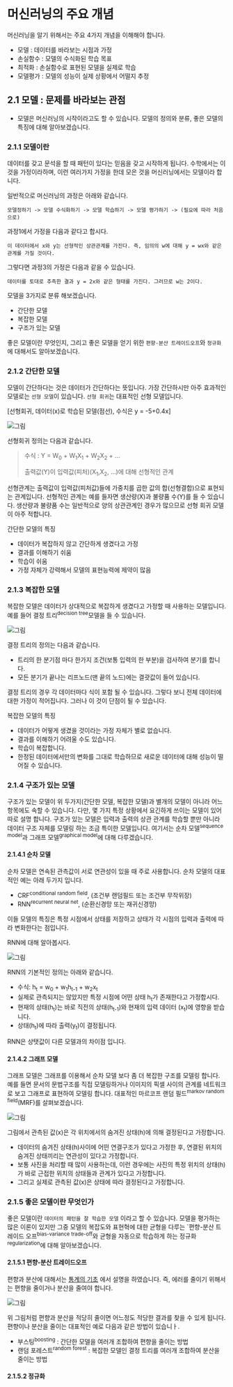 # 머신러닝의 주요 개념

머신러닝을 알기 위해서는 주요 4가지 개념을 이해해야 합니다.

* 모델 : 데이터를 바라보는 시점과 가정
* 손실함수 : 모델의 수식화된 학습 목표
* 최적화 : 손실함수로 표현된 모델을 실제로 학습
* 모델평가 : 모델의 성능이 실제 상황에서 어떨지 추정

## 2.1 모델 : 문제를 바라보는 관점

* 모델은 머신러닝의 시작이라고도 할 수 있습니다. 모델의 정의와 분류, 좋은 모델의 특징에 대해 알아보겠습니다.

### 2.1.1 모델이란

데이터를 갖고 문석을 할 때 패턴이 있다는 믿음을 갖고 시작하게 됩니다. 수학에서는 이것을 가정이라하며, 이런 여러가지 가정을 한데 모은 것을 머신러닝에서는 모델이라 합니다.

일반적으로 머신러닝의 과정은 아래와 같습니다.

`모델정하기 -> 모델 수식화하기 -> 모델 학습하기 -> 모델 평가하기 -> (필요에 따라 처음으로)`

과정1에서 가정을 다음과 같다고 합시다.

```이 데이터에서 x와 y는 선형적인 상관관계를 가진다. 즉, 임의의 w에 대해 y = wx와 같은 관계를 가질 것이다.```

그렇다면 과정3의 가정은 다음과 같을 수 있습니다.

```데이터를 토대로 추측한 결과 y = 2x와 같은 형태를 가진다. 그러므로 w는 2이다.```

모델을 3가지로 분류 해보겠습니다.

* 간단한 모델
* 복잡한 모델
* 구조가 있는 모델

좋은 모델이란 무엇인지, 그리고 좋은 모델을 얻기 위한 `편향-분산 트레이드오프`와 `정규화`에 대해서도 알아보겠습니다.

### 2.1.2 간단한 모델

모델이 간단하다는 것은 데이터가 간단하다는 뜻입니다. 가장 간단하시만 아주 효과적인 모델로는 `선형 모델`이 있습니다. `선형 회귀`는 대표적인 선형 모델입니다.

[선형회귀, 데이터(x)로 학습된 모델(점선), 수식은 y = -5+0.4x]

![그림](images/pic2_2.jpg)

선형회귀 정의는 다음과 같습니다.

> 수식 : Y = W<sub>0</sub> + W<sub>1</sub>X<sub>1</sub> + W<sub>2</sub>X<sub>2</sub> + ...
>
> 출력값(Y)이 입력값(피처)(X<sub>1</sub>,X<sub>2</sub>, ...)에 대해 선형적인 관계

선형관계는 출력값이 입력값(피처값)들에 가중치를 곱한 값의 합(선형결합)으로 표현되는 관계입니다. 선형적인 관계는 예를 들자면 생산량(X)과 불량품 수(Y)를 들 수 있습니다. 생산량과 불량품 수는 일반적으로 양의 상관관계인 경우가 많으므로 선형 회귀 모델이 아주 적합니다.

간단한 모델의 특징

* 데이터가 복잡하지 않고 간단하게 생겼다고 가정
* 결과를 이해하기 쉬움
* 학습이 쉬움
* 가정 자체가 강력해서 모델의 표현능력에 제약이 많음

### 2.1.3 복잡한 모델

복잡한 모델은 데이터가 상대적으로 복잡하게 생겼다고 가정할 때 사용하는 모델입니다. 예를 들어 결정 트리<sup>decision tree</sup>모델을 들 수 있습니다.

![그림](images/pic2_3.jpg)

결정 트리의 정의는 다음과 같습니다.

* 트리의 한 분기점 마다 한가지 조건(보통 입력의 한 부분)을 검사하여 분기를 합니다.
* 모든 분기가 끝나는 리프노드(맨 끝의 노드)에는 결괏값이 들어 있습니다.

결정 트리의 경우 각 데이터마다 식이 포함 될 수 있습니다. 그렇다 보니 전체 데이터에 대한 가정이 적어집니다. 그러나 이 것이 단점이 될 수 있습니다.

복잡한 모델의 특징

* 데이터가 어떻게 생겼을 것이라는 가정 자체가 별로 없습니다.
* 결과를 이해하기 어려울 수도 있습니다.
* 학습이 복잡합니다.
* 한정된 데이터에서만의 변화를 그대로 학습하므로 새로운 데이터에 대해 성능이 떨어질 수 있습니다.

### 2.1.4 구조가 있는 모델

구조가 있는 모델이 위 두가지(간단한 모델, 복잡한 모델)과 별개의 모델이 아니라 어느 항목에도 속할 수 있습니다. 다만, 몇 가지 특정 상황에서 요긴하게 쓰이는 모델이 있어 따로 설명 합니다. 구조가 있는 모델은 입력과 출력의 상관 관계를 학습할 뿐만 아니라 데이터 구조 자체를 모델링 하는 조금 특이한 모델입니다. 여기서는 순차 모델<sup>sequence model</sup>과 그래프 모델<sup>graphical model</sup>에 대해 다루겠습니다.

#### 2.1.4.1 순차 모델

순차 모델은 연속된 관측값이 서로 연관성이 있을 때 주로 사용합니다. 순차 모델의 대표적인 예는 아래 두가지 입니다.

* CRF<sup>conditional random field</sup>, (조건부 랜덤필드 또는 조건부 무작위장)
* RNN<sup>recurrent neural net</sup>, (순환신경망 또는 재귀신경망)

이들 모델의 특징은 특정 시점에서 상태를 저장하고 상태가 각 시점의 입력과 출력에 따라 변화한다는 점입니다.

RNN에 대해 알아봅시다.

![그림](images/pic2_4.png)

RNN의 기본적인 정의는 아래와 같습니다.

* 수식: h<sub>t</sub> = w<sub>0</sub> + w<sub>1</sub>h<sub>t-1</sub> + 
w<sub>2</sub>x<sub>t</sub>
* 실제로 관측되지는 않았지만 특정 시점에 어떤 상태 h<sub>t</sub>가 존재한다고 가정합시다.
* 현재의 상태(h<sub>t</sub>)는 바로 직전의 상태(h<sub>t-1</sub>)와 현재의 입력 데이터 (x<sub>t</sub>)에 영향을 받습니다.
* 상태(h<sub>t</sub>)에 따라 출력(y<sub>t</sub>)이 결정됩니다.

RNN은 상탯값이 다른 모델과의 차이점 입니다.

#### 2.1.4.2 그래프 모델

그래프 모델은 그래프를 이용해서 순차 모델 보다 좀 더 복잡한 구조를 모델링 합니다. 예를 들면 문서의 문법구조를 직접 모델링하거나 이미지의 픽셀 사이의 관계를 네트워크로 보고 그래프로 표현하여 모델링 합니다. 대표적인 마르코프 랜덤 필드<sup>markov random field</sup>(MRF)를 살펴보겠습니다.

![그림](images/pic2_5.jpg)

그림에서 관측된 값(x)은 각 위치에서의 숨겨진 상태(h)에 의해 결정된다고 가정합니다.

* 데이터의 숨겨진 상태(h)사이에 어떤 연결구조가 있다고 가정한 후, 연결된 위치의 숨겨진 상태끼리는 연관성이 있다고 가정합니다.
* 보통 사진을 처리할 때 많이 사용하는데, 이런 경우에는 사진의 특정 위치의 상태(h)가 바로 근접한 위치의 상태들과 관계가 있다고 가정합니다.
* 그리고 실제로 관측된 값(x)은 상태에 따라 결정된다고 가정합니다.

### 2.1.5 좋은 모델이란 무엇인가

좋은 모델이란 `데이터의 패턴을 잘 학습한 모델` 이라고 할 수 있습니다. 모델을 평가하는 많은 이론이 있지만 그중 모델의 복잡도와 표현혁에 대한 균형을 다루는 `편향-분산 트레이드 오프<sup>bias-variance trade-off</sup>와 균형을 자동으로 학습하게 하는 정규화<sup>regularization</sup>에 대해 알아보겠습니다.

#### 2.1.5.1 편향-분산 트레이드오프

편향과 분산에 대해서는 [통계의 기초](https://github.com/swkwon/study/blob/master/math/통계의기초.md) 에서 설명을 하였습니다. 즉, 에러를 줄이기 위해서는 편향을 줄이거나 분산을 줄여야 합니다.

![그림](images/pic2_6.png)

위 그림처럼 편향과 분산을 적당히 줄이면 어느정도 적당한 결과를 찾을 수 있게 됩니다. 편향이나 분산을 줄이는 대표적인 예로 다음과 같은 방법이 있습니ㅏ.

* 부스팅<sup>boosting</sup> : 간단한 모델을 여러개 조합하여 편향을 줄이는 방법
* 랜덤 포레스트<sup>random forest</sup> : 복잡한 모델인 결정 트리를 여러개 조합하여 분산을 줄이는 방법

#### 2.1.5.2 정규화

